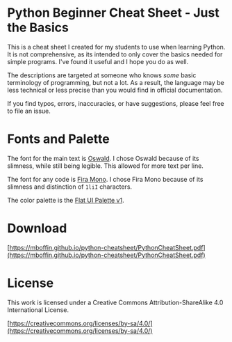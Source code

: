 # Python Beginner Cheat Sheet - Just the Basics
This is a cheat sheet I created for my students to use when learning Python. It is not comprehensive, as its intended to only cover the basics needed for simple programs. I've found it useful and I hope you do as well.

The descriptions are targeted at someone who knows _some_ basic terminology of programming, but not a lot. As a result, the language may be less technical or less precise than you would find in official documentation.

If you find typos, errors, inaccuracies, or have suggestions, please feel free to file an issue.

# Fonts and Palette
The font for the main text is [Oswald](https://fonts.google.com/specimen/Oswald). I chose Oswald because of its slimness, while still being legible. This allowed for more text per line.

The font for any code is [Fira Mono](https://fonts.google.com/specimen/Fira+Mono). I chose Fira Mono because of its slimness and distinction of `1liI` characters.

The color palette is the [Flat UI Palette v1](https://flatuicolors.com/palette/defo).

# Download
[https://mboffin.github.io/python-cheatsheet/PythonCheatSheet.pdf](https://mboffin.github.io/python-cheatsheet/PythonCheatSheet.pdf)

# License
This work is licensed under a Creative Commons Attribution-ShareAlike 4.0 International License.

[https://creativecommons.org/licenses/by-sa/4.0/](https://creativecommons.org/licenses/by-sa/4.0/)
